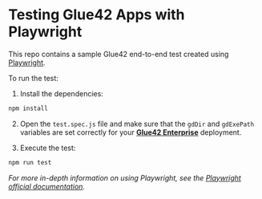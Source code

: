 # Testing Glue42 Apps with Playwright

This repo contains a sample Glue42 end-to-end test created using [Playwright](https://playwright.dev/).

To run the test:

1. Install the dependencies:

```cmd
npm install
```

2. Open the `test.spec.js` file and make sure that the `gdDir` and `gdExePath` variables are set correctly for your [**Glue42 Enterprise**](https://glue42.com/enterprise/) deployment.

4. Execute the test:

```cmd
npm run test
```

*For more in-depth information on using Playwright, see the [Playwright official documentation](https://playwright.dev/docs/intro).*
